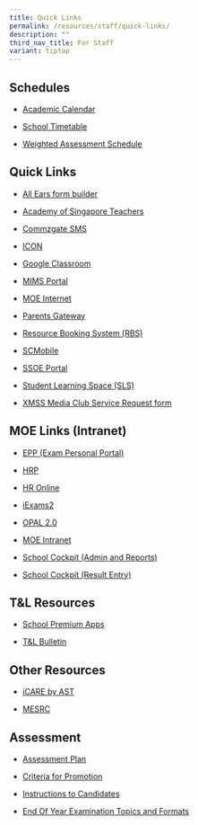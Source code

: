 ```yaml
---
title: Quick Links
permalink: /resources/staff/quick-links/
description: ""
third_nav_title: For Staff
variant: tiptap
---
```

<h2>Schedules</h2>
<ul data-tight="true" class="tight">
<li>
<p><a href="https://calendar.google.com/calendar/u/0/embed?src=c_k7p87vuspth3eedj4n2mair55g@group.calendar.google.com&amp;ctz=Asia/Singapore" rel="noopener noreferrer nofollow" target="_blank">Academic Calendar</a>
</p>
</li>
<li>
<p><a href="/resources/students/timetables/school-timetable" rel="noopener noreferrer nofollow" target="_blank">School Timetable</a>
</p>
</li>
<li>
<p><a href="https://docs.google.com/spreadsheets/d/1zCTEhBie9RnReL50NgGRnai1IBsTmHFR_FpSUDCeTk8/edit?gid=1142341474#gid=1142341474" rel="noopener noreferrer nofollow" target="_blank">Weighted Assessment Schedule</a>
</p>
</li>
</ul>
<h2>Quick Links</h2>
<ul data-tight="true" class="tight">
<li>
<p><a href="https://forms.moe.edu.sg/" rel="noopener noreferrer nofollow" target="_blank">All Ears form builder</a>
</p>
</li>
<li>
<p><a href="https://academyofsingaporeteachers.moe.edu.sg/" rel="noopener noreferrer nofollow" target="_blank">Academy of Singapore Teachers</a>
</p>
</li>
<li>
<p><a href="https://portal.commzgate.com/" rel="noopener noreferrer nofollow" target="_blank">Commzgate SMS</a>
</p>
</li>
<li>
<p><a href="https://icon.moe.edu.sg/" rel="noopener noreferrer nofollow" target="_blank">ICON</a>
</p>
</li>
<li>
<p><a href="https://classroom.google.com/" rel="noopener noreferrer nofollow" target="_blank">Google Classroom</a>
</p>
</li>
<li>
<p><a href="http://mims.moe.gov.sg/" rel="noopener noreferrer nofollow" target="_blank">MIMS Portal</a>
</p>
</li>
<li>
<p><a href="https://www.moe.gov.sg/" rel="noopener noreferrer nofollow" target="_blank">MOE Internet</a>
</p>
</li>
<li>
<p><a href="https://pg.moe.edu.sg/" rel="noopener noreferrer nofollow" target="_blank">Parents Gateway</a>
</p>
</li>
<li>
<p><a href="https://rbs.avero-tech.com/" rel="noopener noreferrer nofollow" target="_blank">Resource Booking System (RBS)</a>
</p>
</li>
<li>
<p><a href="https://scmobile.moe.edu.sg/login" rel="noopener noreferrer nofollow" target="_blank">SCMobile</a>
</p>
</li>
<li>
<p><a href="https://ssoe2.moe.edu.sg/sp" rel="noopener noreferrer nofollow" target="_blank">SSOE Portal</a>
</p>
</li>
<li>
<p><a href="https://vle.learning.moe.edu.sg/login" rel="noopener noreferrer nofollow" target="_blank">Student Learning Space (SLS)</a>
</p>
</li>
<li>
<p><a href="https://docs.google.com/forms/d/e/1FAIpQLScWvF2EV-frqUT1dH3xXSyeeYiGlzmA1ArUCo8sYUgERuOljA/viewform?usp=sf_link" rel="noopener noreferrer nofollow" target="_blank">XMSS Media Club Service Request form</a>
</p>
</li>
</ul>
<h2>MOE Links (Intranet)</h2>
<ul data-tight="true" class="tight">
<li>
<p><a href="https://myexamduty.seab.gov.sg/auth/login" rel="noopener noreferrer nofollow" target="_blank">EPP (Exam Personal Portal)</a>
</p>
</li>
<li>
<p><a href="https://www.hrp.gov.sg/hrp/#/" rel="noopener noreferrer nofollow" target="_blank">HRP</a>
</p>
</li>
<li>
<p><a href="https://intranet.moe.gov.sg/hronline/Pages/Home.aspx" rel="noopener noreferrer nofollow" target="_blank">HR Online</a>
</p>
</li>
<li>
<p><a href="https://iexams.seab.gov.sg/sso/login?service=https%3A%2F%2Fiexams.seab.gov.sg%2Fsso%2Foauth2.0%2FcallbackAuthorize%3Fclient_id%3Diexams2-prod%26redirect_uri%3Dhttps%253A%252F%252Fiexams.seab.gov.sg%252Fiexams2%252Flogin%252Foauth2%252Fcode%252Fiexams2-prod%26response_type%3Dcode%26client_name%3DCasOAuthClient" rel="noopener noreferrer nofollow" target="_blank">iExams2</a>
</p>
</li>
<li>
<p><a href="https://idm.opal2.moe.edu.sg/" rel="noopener noreferrer nofollow" target="_blank">OPAL 2.0</a>
</p>
</li>
<li>
<p><a href="https://intranet.moe.gov.sg/Pages/Home.aspx" rel="noopener noreferrer nofollow" target="_blank">MOE Intranet</a>
</p>
</li>
<li>
<p><a href="https://schoolcockpit.moe.gov.sg/CP/scapp/security" rel="noopener noreferrer nofollow" target="_blank">School Cockpit (Admin and Reports)</a>
</p>
</li>
<li>
<p><a href="https://schoolcockpit.moe.gov.sg/academic" rel="noopener noreferrer nofollow" target="_blank">School Cockpit (Result Entry)</a>
</p>
</li>
</ul>
<h2>T&amp;L Resources</h2>
<ul data-tight="true" class="tight">
<li>
<p><a href="/resources/staff/tnl-resources/school-premium-apps" rel="noopener noreferrer nofollow" target="_blank">School Premium Apps</a>
</p>
</li>
<li>
<p><a href="https://sites.google.com/xinminss.edu.sg/tlbulletin-2020/home?pli=1" rel="noopener noreferrer nofollow" target="_blank">T&amp;L Bulletin</a>
</p>
</li>
</ul>
<h2>Other Resources</h2>
<ul data-tight="true" class="tight">
<li>
<p><a href="https://academyofsingaporeteachers.moe.edu.sg/olive/icare/resources" rel="noopener noreferrer nofollow" target="_blank">iCARE by AST</a>
</p>
</li>
<li>
<p><a href="https://www.mesrc.net/" rel="noopener noreferrer nofollow" target="_blank">MESRC</a>
</p>
</li>
</ul>
<h2>Assessment</h2>
<ul data-tight="true" class="tight">
<li>
<p><a href="/resources/students/assessment/assessment-plan-2021" rel="noopener noreferrer nofollow" target="_blank">Assessment Plan</a>
</p>
</li>
<li>
<p><a href="/resources/students/assessment/criteria-for-promotion" rel="noopener noreferrer nofollow" target="_blank">Criteria for Promotion</a>
</p>
</li>
<li>
<p><a href="/resources/students/assessment/instructions-to-candidates" rel="noopener noreferrer nofollow" target="_blank">Instructions to Candidates</a>
</p>
</li>
<li>
<p><a href="/resources/students/assessment/end-of-year-examination-topics-and-formats" rel="noopener noreferrer nofollow" target="_blank">End Of Year Examination Topics and Formats</a>
</p>
</li>
</ul>
<p></p>